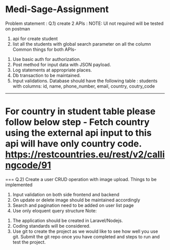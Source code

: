 # Medi-Sage-Assignment

Problem statement :
Q.1) create 2 APIs :
NOTE: UI not required will be tested on postman
1. api for create student
2. list all the students with global search parameter on all the column
Common things for both APIs-
1) Use basic auth for authorization.
2) Post method for input data with JSON payload.
3) Log statements at appropriate places.
4) Db transaction to be maintained.
5) Input validations.
Database should have the following table :
students with columns: id, name, phone_number, email, country, coutry_code
--------------------------------------------------------------------------
For country in student table please follow below step -
Fetch country using the external api
input to this api will have only country code.
https://restcountries.eu/rest/v2/callingcode/91
========================================================================
===
Q.2) Create a user CRUD operation with image upload.
Things to be implemented
1) Input validation on both side frontend and backend
2) On update or delete image should be maintained accordingly
3) Search and pagination need to be added on user list page
4) Use only eloquent query structure
Note:
1. The application should be created in Laravel/Nodejs.
2. Coding standards will be considered.
3. Use git to create the project as we would like to see how well you use git. Submit the git
repo once you have completed and steps to run and test the project.
